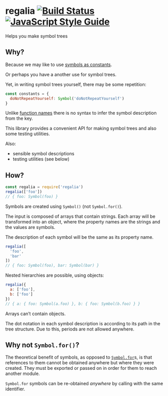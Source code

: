# regalia [![Build Status](https://travis-ci.org/mightyiam/regalia.svg?branch=master)](https://travis-ci.org/mightyiam/regalia) [![JavaScript Style Guide](https://cdn.rawgit.com/feross/standard/master/badge.svg)](https://github.com/feross/standard)

Helps you make symbol trees

## Why?

Because we may like to use [symbols as constants](https://medium.com/@mightyiam/symbols-as-constants-25c79231a348#.y7pgqsifi).

Or perhaps you have a another use for symbol trees.

Yet, in writing symbol trees yourself, there may be some repetition:

```js
const constants = {
  doNotRepeatYourself: Symbol('doNotRepeatYourself')
}
```

Unlike [function names](http://www.2ality.com/2015/09/function-names-es6.html)
there is no syntax to infer the symbol description from the key.

This library provides a convenient API
for making symbol trees
and also some testing utilities.

Also:
- sensible symbol descriptions
- testing utilities (see below)

## How?

```js
const regalia = require('regalia')
regalia(['foo'])
// { foo: Symbol(foo) }
```

Symbols are created using `Symbol()` (not `Symbol.for()`).

The input is composed of arrays that contain strings.
Each array will be transformed into an object,
where the property names are the strings
and the values are symbols.

The description of each symbol
will be the same as its property name.

```js
regalia([
  'foo',
  'bar'
])
// { foo: Symbol(foo), bar: Symbol(bar) }
```

Nested hierarchies are possible, using objects:

```js
regalia({
  a: ['foo'],
  b: ['foo']
})
// { a: { foo: Symbol(a.foo) }, b: { foo: Symbol(b.foo) } }
```

Arrays can’t contain objects.

The dot notation in each symbol description
is according to its path in the tree structure.
Due to this, periods are not allowed anywhere.

## Why not `Symbol.for()`?

The theoretical benefit of symbols,
as opposed to [`Symbol.for`](https://developer.mozilla.org/en-US/docs/Web/JavaScript/Reference/Global_Objects/Symbol/for)s,
is that references to them cannot be obtained
anywhere but where they were created.
They must be exported or passed on
in order for them to reach another module.

`Symbol.for` symbols can be re-obtained *anywhere*
by calling with the same identifier.

